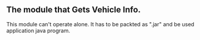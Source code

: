 ## The module that Gets Vehicle Info.

This module can't operate alone.
It has to be packted as ".jar" and be used application java program.

